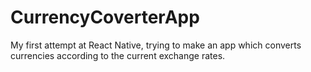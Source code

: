 # CurrencyCoverterApp
My first attempt at React Native, trying to make an app which converts currencies according to the current exchange rates.
